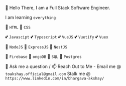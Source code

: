  👋 Hello There,  I am a Full Stack Software Engineer.
 
 I am learning `everything`
 
  🔭 `HTML` 🔭 `CSS`
  
  💕 `Javascipt` 💕 `Typescript` 💕 `VueJS` 💕 `Vuetify` 💕 `Vuex`
  
  🔭 `NodeJS` 🔭 `ExpressJS` 🔭 `NestJS`
  
  🔭 `Firebase` 🔭 `ongoDB` 🔭 `SQL` 🔭 `Postgres`
 

 💬 Ask me a question /  📫 Reach Out to Me - 
 Email me @ `toakshay.official@gmail.com`
 Stalk me @ `https://www.linkedin.com/in/bhargava-akshay/`
